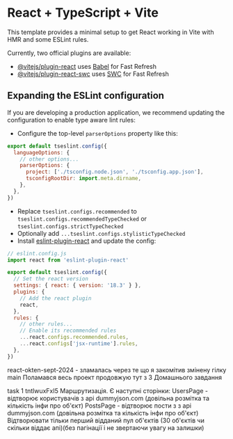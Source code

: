 # React + TypeScript + Vite

This template provides a minimal setup to get React working in Vite with HMR and some ESLint rules.

Currently, two official plugins are available:

- [@vitejs/plugin-react](https://github.com/vitejs/vite-plugin-react/blob/main/packages/plugin-react/README.md) uses [Babel](https://babeljs.io/) for Fast Refresh
- [@vitejs/plugin-react-swc](https://github.com/vitejs/vite-plugin-react-swc) uses [SWC](https://swc.rs/) for Fast Refresh

## Expanding the ESLint configuration

If you are developing a production application, we recommend updating the configuration to enable type aware lint rules:

- Configure the top-level `parserOptions` property like this:

```js
export default tseslint.config({
  languageOptions: {
    // other options...
    parserOptions: {
      project: ['./tsconfig.node.json', './tsconfig.app.json'],
      tsconfigRootDir: import.meta.dirname,
    },
  },
})
```

- Replace `tseslint.configs.recommended` to `tseslint.configs.recommendedTypeChecked` or `tseslint.configs.strictTypeChecked`
- Optionally add `...tseslint.configs.stylisticTypeChecked`
- Install [eslint-plugin-react](https://github.com/jsx-eslint/eslint-plugin-react) and update the config:

```js
// eslint.config.js
import react from 'eslint-plugin-react'

export default tseslint.config({
  // Set the react version
  settings: { react: { version: '18.3' } },
  plugins: {
    // Add the react plugin
    react,
  },
  rules: {
    // other rules...
    // Enable its recommended rules
    ...react.configs.recommended.rules,
    ...react.configs['jsx-runtime'].rules,
  },
})
```
react-okten-sept-2024 - зламалась через те що я закомітив змінену гілку main
Поламався весь проект
продовжую тут з 3 Домашнього завдання

task 1 tntlwuxFxI5 Маршрутизація. Є наступні сторінки: UsersPage - відтворює користувачів з api dummyjson.com (довільна розмітка та кількість інфи про об'єкт) PostsPage - відтворює пости з з api dummyjson.com (довільна розмітка та кількість інфи про об'єкт) Відтворювати тільки перший відданий пул об'єктів (30 об'єктів чи скільки віддає апі)(без пагінації і не звертаючи увагу на залишки)
